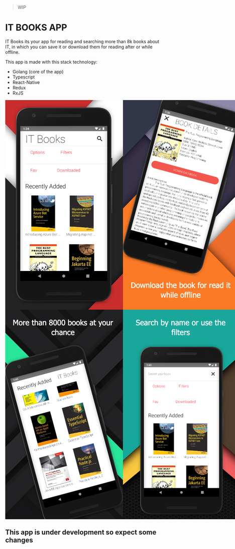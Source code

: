 > WIP

# IT BOOKS APP

IT Books its your app for reading and searching more than 8k books about IT, in which you can save it or download them for reading after or while offline.

This app is made with this stack technology:  
- Golang (core of the app)
- Typescript
- React-Native
- Redux
- RxJS

<div style='display:flex'>
    <img src='assets/img1.png'/>
    <img src='assets/img2.png'/>
</div>

<div style='display:flex'>
    <img src='assets/img3.png'/>
    <img src='assets/img4.png'/>
</div>

## This app is under development so expect some changes